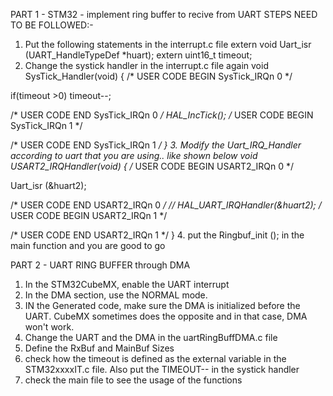 PART 1 - STM32 - implement ring buffer to recive from UART 
STEPS NEED TO BE FOLLOWED:-
1. Put the following statements in the interrupt.c file
     extern void Uart_isr (UART_HandleTypeDef *huart);
     extern uint16_t timeout;
2. Change the systick handler in the interrupt.c file again
   void SysTick_Handler(void)
{
  /* USER CODE BEGIN SysTick_IRQn 0 */
  
  if(timeout >0)  timeout--;

  /* USER CODE END SysTick_IRQn 0 */
  HAL_IncTick();
  /* USER CODE BEGIN SysTick_IRQn 1 */

  /* USER CODE END SysTick_IRQn 1 */
}
3. Modify the Uart_IRQ_Handler according to uart that you are using.. like shown below
void USART2_IRQHandler(void)
{
  /* USER CODE BEGIN USART2_IRQn 0 */

  Uart_isr (&huart2);

  /* USER CODE END USART2_IRQn 0 */
//  HAL_UART_IRQHandler(&huart2);
  /* USER CODE BEGIN USART2_IRQn 1 */

  /* USER CODE END USART2_IRQn 1 */
}
4. put the Ringbuf_init (); in the main function and you are good to go

PART 2 - UART RING BUFFER through DMA

1. In the STM32CubeMX, enable the UART interrupt
2. In the DMA section, use the NORMAL mode.
3. IN the Generated code, make sure the DMA is initialized before the UART. CubeMX sometimes does the opposite and in that case, DMA won't work.
4. Change the UART and the DMA in the uartRingBuffDMA.c file
5. Define the RxBuf and MainBuf Sizes
6. check how the timeout is defined as the external variable in the STM32xxxxIT.c file. Also put the TIMEOUT-- in the systick handler
7. check the main file to see the usage of the functions



